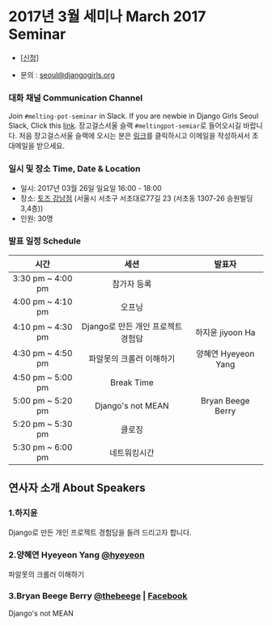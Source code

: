 # 2017년 3월 세미나 March 2017 Seminar
* [[신청]](https://goo.gl/forms/FXOWhYHRTv705jwK2)

* 문의 : seoul@djangogirls.org

### 대화 채널 Communication Channel
Join `#melting-pot-seminar` in Slack.
If you are newbie in Django Girls Seoul Slack, Click this [link](
http://slack.djangogirlsseoul.org/
).
장고걸스서울 슬랙 `#meltingpot-semiar`로 들어오시길 바랍니다.
처음 장고걸스서울 슬랙에 오시는 분은 [링크](http://slack.djangogirlsseoul.org/)를 클릭하시고 이메일을 작성하셔서 초대메일을 받으세요.

### 일시 및 장소 Time, Date & Location
* 일시: 2017년 03월 26일 일요일 16:00 - 18:00
* 장소: [토즈 강남점](http://www.toz.co.kr/branch/main/index.htm?id=10) (서울시 서초구 서초대로77길 23 (서초동 1307-26 승원빌딩 3,4층))
* 인원: 30명

### 발표 일정 Schedule
시간| 세션 | 발표자 |
|:--:|:--:|:--:|
3:30 pm ~ 4:00 pm | 참가자 등록| |
4:00 pm ~ 4:10 pm | 오프닝 | |
4:10 pm ~ 4:30 pm | Django로 만든 개인 프로젝트 경험담 | 하지윤 jiyoon Ha |
4:30 pm ~ 4:50 pm | 파알못의 크롤러 이해하기 | 양혜연 Hyeyeon Yang|
4:50 pm ~ 5:00 pm | Break Time | |
5:00 pm ~ 5:20 pm | Django's not MEAN| Bryan Beege Berry|
5:20 pm ~ 5:30 pm | 클로징 | |
5:30 pm ~ 6:00 pm | 네트워킹시간 | |

## 연사자 소개 About Speakers
### 1.하지윤
Django로 만든 개인 프로젝트 경험담을 들려 드리고자 합니다.

### 2.양혜연 Hyeyeon Yang [@hyeyeon](https://github.com/imyeonn)
파알못의 크롤러 이해하기

### 3.Bryan Beege Berry [@thebeege](https://github.com/TheBeege) | [Facebook](https://www.facebook.com/LearnTeachCodeSeoul/)
Django's not MEAN
